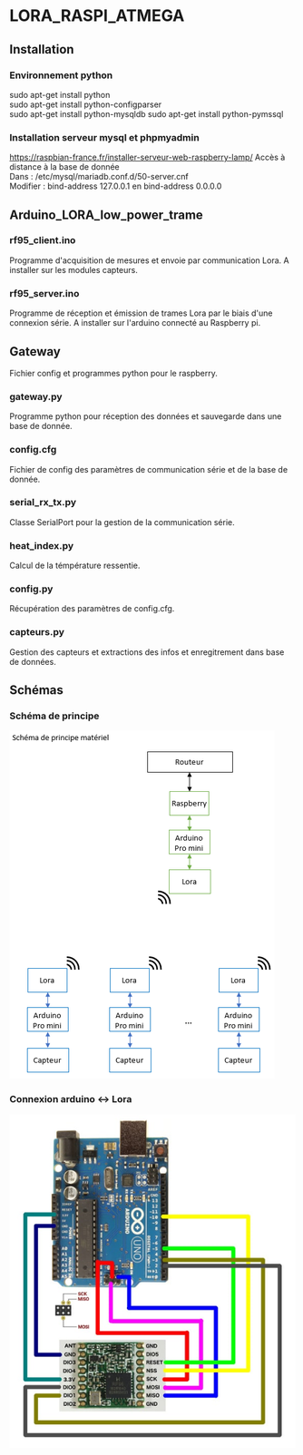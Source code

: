 # LORA_RASPI_ATMEGA
## Installation
### Environnement python
sudo apt-get install python  
sudo apt-get install python-configparser  
sudo apt-get install python-mysqldb
sudo apt-get install python-pymssql


### Installation serveur mysql et phpmyadmin
https://raspbian-france.fr/installer-serveur-web-raspberry-lamp/
Accès à distance à la base de donnée  
Dans : /etc/mysql/mariadb.conf.d/50-server.cnf  
Modifier : bind-address 127.0.0.1 en bind-address 0.0.0.0  
## Arduino_LORA_low_power_trame
### rf95_client.ino
Programme d'acquisition de mesures et envoie par communication Lora. A installer sur les modules capteurs.

### rf95_server.ino
Programme de réception et émission de trames Lora par le biais d'une connexion série. A installer sur l'arduino connecté au Raspberry pi.

## Gateway
Fichier config et programmes python pour le raspberry.
### gateway.py
Programme python pour réception des données et sauvegarde dans une base de donnée.
### config.cfg
Fichier de config des paramètres de communication série et de la base de donnée.
### serial_rx_tx.py
Classe SerialPort pour la gestion de la communication série.
### heat_index.py
Calcul de la témpérature ressentie.
### config.py
Récupération des paramètres de config.cfg.
### capteurs.py
Gestion des capteurs et extractions des infos et enregitrement dans base de données. 

## Schémas
### Schéma de principe
![alt text](https://github.com/David-LETINAUD/LORA_RASPI_ATMEGA/blob/master/Images/Schema_materiel.PNG)

### Connexion arduino <-> Lora
![alt text](https://github.com/David-LETINAUD/LORA_RASPI_ATMEGA/blob/master/Images/LoRa-com-Arduino-UNO.jpg)
